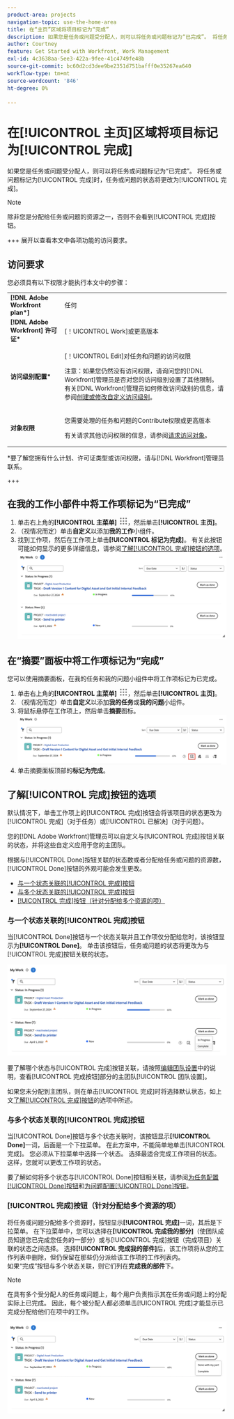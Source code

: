 ```yaml
---
product-area: projects
navigation-topic: use-the-home-area
title: 在“主页”区域将项目标记为“完成”
description: 如果您是任务或问题受分配人，则可以将任务或问题标记为“已完成”。 将任务或问题标记为“完成”时，任务或问题的状态将更改为“完成”。
author: Courtney
feature: Get Started with Workfront, Work Management
exl-id: 4c3638aa-5ee3-422a-9fee-41c4749fe48b
source-git-commit: bc60d2cd3dee9be2351d751bafff0e35267ea640
workflow-type: tm+mt
source-wordcount: '846'
ht-degree: 0%

---
```


# 在[!UICONTROL 主页]区域将项目标记为[!UICONTROL 完成]

如果您是任务或问题受分配人，则可以将任务或问题标记为“已完成”。 将任务或问题标记为[!UICONTROL 完成]时，任务或问题的状态将更改为[!UICONTROL 完成]。

>[!NOTE]
>
>除非您是分配给任务或问题的资源之一，否则不会看到[!UICONTROL 完成]按钮。

+++ 展开以查看本文中各项功能的访问要求。

## 访问要求

您必须具有以下权限才能执行本文中的步骤：

<table style="table-layout:auto"> 
 <col> 
 </col> 
 <col> 
 </col> 
 <tbody> 
  <tr> 
   <td role="rowheader"><strong>[!DNL Adobe Workfront plan*]</strong></td> 
   <td> <p>任何</p> </td> 
  </tr> 
  <tr> 
   <td role="rowheader"><strong>[!DNL Adobe Workfront] 许可证*</strong></td> 
   <td> <p>[！UICONTROL Work]或更高版本</p> </td> 
  </tr> 
  <tr> 
   <td role="rowheader"><strong>访问级别配置*</strong></td> 
   <td> <p>[！UICONTROL Edit]对任务和问题的访问权限</p> <p>注意：如果您仍然没有访问权限，请询问您的[!DNL Workfront]管理员是否对您的访问级别设置了其他限制。 有关[!DNL Workfront]管理员如何修改访问级别的信息，请参阅<a href="../../../administration-and-setup/add-users/configure-and-grant-access/create-modify-access-levels.md" class="MCXref xref">创建或修改自定义访问级别</a>。</p> </td> 
  </tr> 
  <tr> 
   <td role="rowheader"><strong>对象权限</strong></td> 
   <td> <p>您需要处理的任务和问题的Contribute权限或更高版本</p> <p>有关请求其他访问权限的信息，请参阅<a href="../../../workfront-basics/grant-and-request-access-to-objects/request-access.md" class="MCXref xref">请求访问对象</a>。</p> </td> 
  </tr> 
 </tbody> 
</table>

&#42;要了解您拥有什么计划、许可证类型或访问权限，请与[!DNL Workfront]管理员联系。

+++

## 在我的工作小部件中将工作项标记为“已完成”

1. 单击右上角的&#x200B;**[!UICONTROL 主菜单]** ![](assets/main-menu-icon.png)，然后单击&#x200B;**[!UICONTROL 主页]**。
1. （视情况而定）单击&#x200B;**自定义**&#x200B;以添加&#x200B;**我的工作**&#x200B;小组件。
1. 找到工作项，然后在工作项上单击&#x200B;**[!UICONTROL 标记为完成]**。
有关此按钮可能如何显示的更多详细信息，请参阅[了解[!UICONTROL 完成]按钮的选项](#understand-the-options-of-the-done-button)。
   ![](assets/my-work-done.png)


## 在“摘要”面板中将工作项标记为“完成”

您可以使用摘要面板，在我的任务和我的问题小组件中将工作项标记为已完成。

1. 单击右上角的&#x200B;**[!UICONTROL 主菜单]** ![](assets/main-menu-icon.png)，然后单击&#x200B;**[!UICONTROL 主页]**。
1. （视情况而定）单击&#x200B;**自定义**&#x200B;以添加&#x200B;**我的任务**&#x200B;或&#x200B;**我的问题**&#x200B;小组件。
1. 将鼠标悬停在工作项上，然后单击&#x200B;**摘要**图标。
   ![](assets/open-summary-new-home.png)
1. 单击摘要面板顶部的&#x200B;**标记为完成**。


## 了解[!UICONTROL 完成]按钮的选项

默认情况下，单击工作项上的[!UICONTROL 完成]按钮会将该项目的状态更改为[!UICONTROL 完成]（对于任务）或[!UICONTROL 已解决]（对于问题）。

您的[!DNL Adobe Workfront]管理员可以自定义与[!UICONTROL 完成]按钮关联的状态，并将这些自定义应用于您的主团队。

根据与[!UICONTROL Done]按钮关联的状态数或者分配给任务或问题的资源数，[!UICONTROL Done]按钮的外观可能会发生更改。

* [与一个状态关联的[!UICONTROL 完成]按钮](#done-button-associated-with-one-status)
* [与多个状态关联的[!UICONTROL 完成]按钮](#done-button-associated-with-multiple-statuses)
* [[!UICONTROL 完成]按钮（针对分配给多个资源的项）](#done-button-for-items-assigned-to-multiple-resources)

### 与一个状态关联的[!UICONTROL 完成]按钮

当[!UICONTROL Done]按钮与一个状态关联并且工作项仅分配给您时，该按钮显示为&#x200B;**[!UICONTROL Done]**。 单击该按钮后，任务或问题的状态将更改为与[!UICONTROL 完成]按钮关联的状态。

![完成按钮](assets/done-button-status.png)

要了解哪个状态与[!UICONTROL 完成]按钮关联，请按照[编辑团队设置](../../../people-teams-and-groups/create-and-manage-teams/edit-team-settings.md)中的说明，查看[!UICONTROL 完成按钮]部分的主团队[!UICONTROL 团队设置]。

如果您未分配到主团队，则在单击[!UICONTROL 完成]时将选择默认状态，如上文[了解[!UICONTROL 完成]按钮](#understand-the-options-of-the-done-button)的选项中所述。

### 与多个状态关联的[!UICONTROL 完成]按钮

当[!UICONTROL Done]按钮与多个状态关联时，该按钮显示&#x200B;**[!UICONTROL Done]**&#x200B;一词，后面是一个下拉菜单。 在此方案中，不能简单地单击[!UICONTROL 完成]。 您必须从下拉菜单中选择一个状态。 选择最适合完成工作项目的状态。 这样，您就可以更改工作项的状态。

要了解如何将多个状态与[!UICONTROL Done]按钮相关联，请参阅[为任务配置[!UICONTROL Done]按钮](../../../people-teams-and-groups/create-and-manage-teams/configure-the-done-button-for-tasks.md)和[为问题配置[!UICONTROL Done]按钮](../../../people-teams-and-groups/create-and-manage-teams/configure-the-done-button-for-issues.md)。

### [!UICONTROL 完成]按钮（针对分配给多个资源的项）

将任务或问题分配给多个资源时，按钮显示&#x200B;**[!UICONTROL 完成]**&#x200B;一词，其后是下拉菜单。 在下拉菜单中，您可以选择在&#x200B;**[!UICONTROL 完成我的部分]**（使团队成员知道您已完成您任务的一部分）或与[!UICONTROL 完成]按钮（完成项目）关联的状态之间选择。 选择&#x200B;**[!UICONTROL 完成我的部件]**&#x200B;后，该工作项将从您的工作列表中删除，但仍保留在那些仍分派给该工作项的工作列表内。\
如果“完成”按钮与多个状态关联，则它们列在&#x200B;**完成我的部件**&#x200B;下。

>[!NOTE]
>
>在具有多个受分配人的任务或问题上，每个用户负责指示其在任务或问题上的分配实际上已完成。 因此，每个被分配人都必须单击[!UICONTROL 完成]才能显示已完成分配给他们在项中的工作。

![](assets/done-with-my-part.png)

